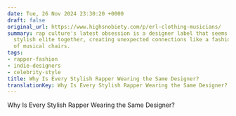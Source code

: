 ```yaml
---
date: Tue, 26 Nov 2024 23:30:20 +0000
draft: false
original_url: https://www.highsnobiety.com/p/erl-clothing-musicians/
summary: rap culture's latest obsession is a designer label that seems to bring the
  stylish elite together, creating unexpected connections like a fashionable game
  of musical chairs.
tags:
- rapper-fashion
- indie-designers
- celebrity-style
title: Why Is Every Stylish Rapper Wearing the Same Designer?
translationKey: Why Is Every Stylish Rapper Wearing the Same Designer?
---
```


Why Is Every Stylish Rapper Wearing the Same Designer?